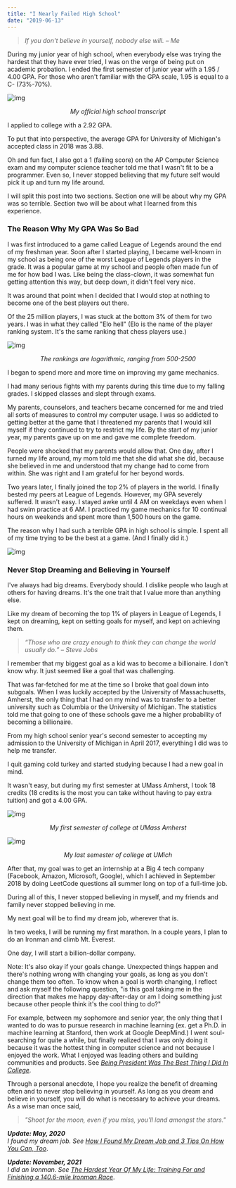 ```yaml
---
title: "I Nearly Failed High School"
date: "2019-06-13"
---
```


> *If you don't believe in yourself, nobody else will. – Me*

During my junior year of high school, when everybody else was trying the hardest that they have ever tried, I was on the verge of being put on academic probation. I ended the first semester of junior year with a 1.95 / 4.00 GPA. For those who aren't familiar with the GPA scale, 1.95 is equal to a C- (73%-70%).

![img](/posts/transcript.jpeg)
<center><i>My official high school transcript</i></center>

I applied to college with a 2.92 GPA.

To put that into perspective, the average GPA for University of Michigan's accepted class in 2018 was 3.88.

Oh and fun fact, I also got a 1 (failing score) on the AP Computer Science exam and my computer science teacher told me that I wasn't fit to be a programmer. Even so, I never stopped believing that my future self would pick it up and turn my life around.

I will split this post into two sections. Section one will be about why my GPA was so terrible. Section two will be about what I learned from this experience.

### The Reason Why My GPA Was So Bad

I was first introduced to a game called League of Legends around the end of my freshman year. Soon after I started playing, I became well-known in my school as being one of the worst League of Legends players in the grade. It was a popular game at my school and people often made fun of me for how bad I was. Like being the class-clown, it was somewhat fun getting attention this way, but deep down, it didn't feel very nice.

It was around that point when I decided that I would stop at nothing to become one of the best players out there.

Of the 25 million players, I was stuck at the bottom 3% of them for two years. I was in what they called "Elo hell" (Elo is the name of the player ranking system. It's the same ranking that chess players use.)

![img](/posts/league-of-legends-elo-hell.png)
<center><i>The rankings are logarithmic, ranging from 500-2500</i></center>

I began to spend more and more time on improving my game mechanics.

I had many serious fights with my parents during this time due to my falling grades. I skipped classes and slept through exams.

My parents, counselors, and teachers became concerned for me and tried all sorts of measures to control my computer usage. I was so addicted to getting better at the game that I threatened my parents that I would kill myself if they continued to try to restrict my life. By the start of my junior year, my parents gave up on me and gave me complete freedom.

People were shocked that my parents would allow that. One day, after I turned my life around, my mom told me that she did what she did, because she believed in me and understood that my change had to come from within. She was right and I am grateful for her beyond words.

Two years later, I finally joined the top 2% of players in the world. I finally bested my peers at League of Legends. However, my GPA severely suffered. It wasn't easy. I stayed awke until 4 AM on weekdays even when I had swim practice at 6 AM. I practiced my game mechanics for 10 continual hours on weekends and spent more than 1,500 hours on the game.

The reason why I had such a terrible GPA in high school is simple. I spent all of my time trying to be the best at a game. (And I finally did it.)

![img](/posts/league-of-legends-diamond-5-cn-server.PNG)

### Never Stop Dreaming and Believing in Yourself

I've always had big dreams. Everybody should. I dislike people who laugh at others for having dreams. It's the one trait that I value more than anything else.

Like my dream of becoming the top 1% of players in League of Legends, I kept on dreaming, kept on setting goals for myself, and kept on achieving them.

> *“Those who are crazy enough to think they can change the world usually do.” – Steve Jobs*

I remember that my biggest goal as a kid was to become a billionaire. I don't know why. It just seemed like a goal that was challenging.

That was far-fetched for me at the time so I broke that goal down into subgoals. When I was luckily accepted by the University of Massachusetts, Amherst, the only thing that I had on my mind was to transfer to a better university such as Columbia or the University of Michigan. The statistics told me that going to one of these schools gave me a higher probability of becoming a billionaire.

From my high school senior year's second semester to accepting my admission to the University of Michigan in April 2017, everything I did was to help me transfer.

I quit gaming cold turkey and started studying because I had a new goal in mind.

It wasn't easy, but during my first semester at UMass Amherst, I took 18 credits (18 credits is the most you can take without having to pay extra tuition) and got a 4.00 GPA.

![img](/posts/umass-amherst-freshman-transcript.png)
<center><i>My first semester of college at UMass Amherst</i></center>

![img](/posts/umich-senior-transcript.png)
<center><i>My last semester of college at UMich</i></center>

After that, my goal was to get an internship at a Big 4 tech company (Facebook, Amazon, Microsoft, Google), which I achieved in September 2018 by doing LeetCode questions all summer long on top of a full-time job.

During all of this, I never stopped believing in myself, and my friends and family never stopped believing in me.

My next goal will be to find my dream job, wherever that is.

In two weeks, I will be running my first marathon. In a couple years, I plan to do an Ironman and climb Mt. Everest.

One day, I will start a billion-dollar company.

Note: It's also okay if your goals change. Unexpected things happen and there's nothing wrong with changing your goals, as long as you don't change them too often. To know when a goal is worth changing, I reflect and ask myself the following question, "is this goal taking me in the direction that makes me happy day-after-day or am I doing something just because other people think it's the cool thing to do?"

For example, between my sophomore and senior year, the only thing that I wanted to do was to pursue research in machine learning (ex. get a Ph.D. in machine learning at Stanford, then work at Google DeepMind.) I went soul-searching for quite a while, but finally realized that I was only doing it because it was the hottest thing in computer science and not because I enjoyed the work. What I enjoyed was leading others and building communities and products. See [*Being President Was The Best Thing I Did In College*](/posts/president/).

Through a personal anecdote, I hope you realize the benefit of dreaming often and to never stop believing in yourself. As long as you dream and believe in yourself, you will do what is necessary to achieve your dreams. As a wise man once said,

> *"Shoot for the moon, even if you miss, you'll land amongst the stars."*

***Update: May, 2020***  
*I found my dream job. See* [*How I Found My Dream Job and 3 Tips On How You Can, Too*](/posts/dream-job/).

***Update: November, 2021***  
*I did an Ironman. See* [*The Hardest Year Of My Life: Training For and Finishing a 140.6-mile Ironman Race*](/posts/ironman/).